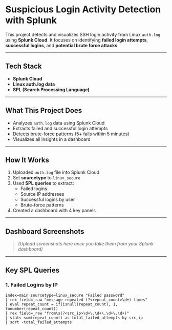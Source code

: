 # Suspicious Login Activity Detection with Splunk

This project detects and visualizes SSH login activity from Linux `auth.log` using **Splunk Cloud**. It focuses on identifying **failed login attempts**, **successful logins**, and **potential brute force attacks**.

---

## Tech Stack

- **Splunk Cloud**
- **Linux auth.log data**
- **SPL (Search Processing Language)**

---

## What This Project Does

- Analyzes `auth.log` data using Splunk Cloud
- Extracts failed and successful login attempts
- Detects brute-force patterns (5+ fails within 5 minutes)
- Visualizes all insights in a dashboard

---

## How It Works

1. Uploaded `auth.log` file into Splunk Cloud
2. Set **sourcetype** to `linux_secure`
3. Used **SPL queries** to extract:
   - Failed logins
   - Source IP addresses
   - Successful logins by user
   - Brute-force patterns
4. Created a dashboard with 4 key panels

---

## Dashboard Screenshots

> *(Upload screenshots here once you take them from your Splunk dashboard)*

---

## Key SPL Queries

### 1. Failed Logins by IP

```spl
index=main sourcetype=linux_secure "Failed password"
| rex field=_raw "message repeated (?<repeat_count>\d+) times"
| eval repeat_count = if(isnull(repeat_count), 1, tonumber(repeat_count))
| rex field=_raw "from\s(?<src_ip>\d+\.\d+\.\d+\.\d+)"
| stats sum(repeat_count) as total_failed_attempts by src_ip
| sort -total_failed_attempts
